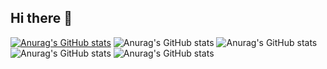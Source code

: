 ## Hi there 👋
[![Anurag's GitHub stats](https://github-readme-stats.vercel.app/api?username=magic-fortune)](https://github.com/magic-fortune/github-readme-stats)
![Anurag's GitHub stats](https://github-readme-stats.vercel.app/api?username=magic-fortune&hide=contribs,prs)
![Anurag's GitHub stats](https://github-readme-stats.vercel.app/api?username=magic-fortune&show=reviews,discussions_started,discussions_answered,prs_merged,prs_merged_percentage)
![Anurag's GitHub stats](https://github-readme-stats.vercel.app/api?username=magic-fortune&show_icons=true)
![Anurag's GitHub stats](https://github-readme-stats.vercel.app/api?username=magic-fortune&show_icons=true&theme=radical)

<!--
**magic-fortune/magic-fortune** is a ✨ _special_ ✨ repository because its `README.md` (this file) appears on your GitHub profile.

Here are some ideas to get you started:

- 🔭 I’m currently working on ...
- 🌱 I’m currently learning ...
- 👯 I’m looking to collaborate on ...
- 🤔 I’m looking for help with ...
- 💬 Ask me about ...
- 📫 How to reach me: ...
- 😄 Pronouns: ...
- ⚡ Fun fact: ...
-->
